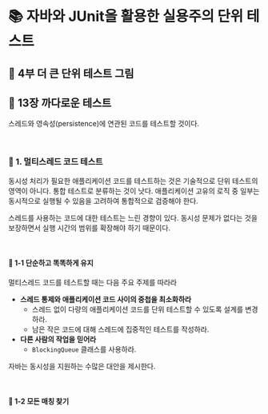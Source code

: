 # 📚 자바와 JUnit을 활용한 실용주의 단위 테스트 
## 📖 4부 더 큰 단위 테스트 그림

## 🔎 13장 까다로운 테스트

스레드와 영속성(persistence)에 연관된 코드를 테스트할 것이다. 

<br>

### 📍 1. 멀티스레드 코드 테스트 

동시성 처리가 필요한 애플리케이션 코드를 테스트하는 것은 기술적으로 단위 테스트의 영역이 아니다. 통합 테스트로 분류하는 것이 낫다. 애플리케이션 고유의 로직 중 일부는 동시적으로 실행될 수 있음을 고려하여 통합적으로 검증해야 한다. 

스레드를 사용하는 코드에 대한 테스트는 느린 경향이 있다. 
동시성 문제가 없다는 것을 보장하면서 실행 시간의 범위를 확장해야 하기 때문이다. 

<br>

#### 🔑 1-1 단순하고 똑똑하게 유지

멀티스레드 코드를 테스트할 때는 다음 주요 주제를 따라라 

- **스레드 통제와 애플리케이션 코드 사이의 중첩을 최소화하라**
  - 스레드 없이 다량의 애플리케이션 코드를 단위 테스트할 수 있도록 설계를 변경하라.
  - 남은 작은 코드에 대해 스레드에 집중적인 테스트를 작성하라. 
- **다른 사람의 작업을 믿어라**
  - `BlockingQueue` 클래스를 사용하라. 

자바는 동시성을 지원하는 수많은 대안을 제시한다. 

<br>

#### 🔑 1-2 모든 매칭 찾기 


